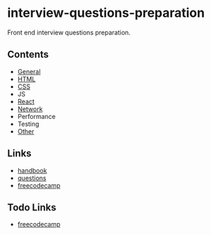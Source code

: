 # interview-questions-preparation
Front end interview questions preparation.

## Contents
- [General](https://github.com/weekendchow/interview-questions-preparation/blob/master/questions/General-questions.md)
- [HTML](https://github.com/weekendchow/interview-questions-preparation/blob/master/questions/HTML-questions.md)
- [CSS](https://github.com/weekendchow/interview-questions-preparation/blob/master/questions/CSS-questions.md)
- JS
- [React](https://github.com/weekendchow/interview-questions-preparation/blob/master/questions/React-questions.md)
- [Network](https://github.com/weekendchow/interview-questions-preparation/blob/master/questions/Network-questions.md)
- Performance
- Testing
- [Other](https://github.com/weekendchow/interview-questions-preparation/blob/master/questions/Other-questions.md)

## Links
- [handbook](https://github.com/yangshun/front-end-interview-handbook)
- [questions](https://github.com/h5bp/Front-end-Developer-Interview-Questions)
- [freecodecamp](https://medium.freecodecamp.org/cracking-the-front-end-interview-9a34cd46237)

## Todo Links
- [freecodecamp](https://learn.freecodecamp.org/)
